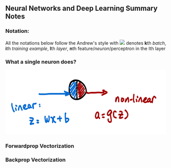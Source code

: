 ## Neural Networks and Deep Learning Summary Notes

### Notation:
All the notations below follow the Andrew's style with 
<img src="https://render.githubusercontent.com/render/math?math=X_{n}^{\{k\} (i) [l]}" height="23" >  denotes <b>k</b>th <i>batch</i>, <b>i</b>th <i>training example</i>, <b>l</b>th <i>layer</i>, <b>n</b>th feature/<i>neuron</i>/perceptron in the lth layer



### What a single neuron does?
<img src="https://github.com/martianying/Coursera_Deep_Learning_Specialization/blob/main/Course1/perceptron.png" width="500" height="200">

### Forwardprop Vectorization

### Backprop Vectorization


